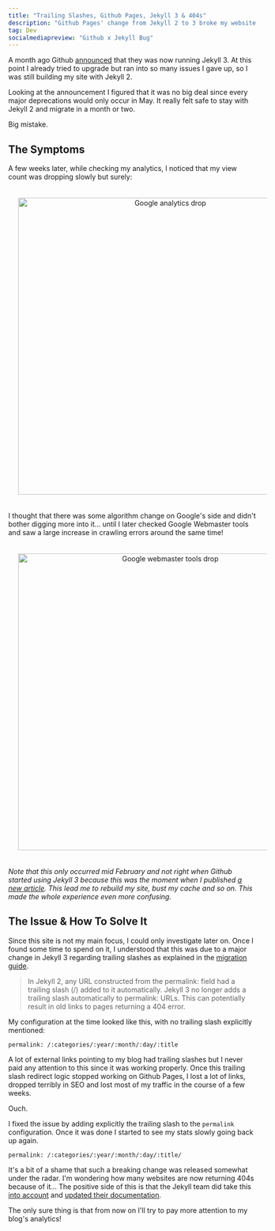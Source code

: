 ```yaml
---
title: "Trailing Slashes, Github Pages, Jekyll 3 & 404s"
description: "Github Pages' change from Jekyll 2 to 3 broke my website and many others because of a change in trailing slashes behaviour."
tag: Dev
socialmediapreview: "Github x Jekyll Bug"
---
```


A month ago Github [announced][1] that they was now running Jekyll 3. At this point I already tried to upgrade but ran into so many issues I gave up, so I was still building my site with Jekyll 2.

Looking at the announcement I figured that it was no big deal since every major deprecations would only occur in May. It really felt safe to stay with Jekyll 2 and migrate in a month or two.

Big mistake.

## The Symptoms

A few weeks later, while checking my analytics, I noticed that my view count was dropping slowly but surely:

<div class="image-wrapper" style="text-align: center"><img src="/assets/blog/analytics-drop.jpg" alt="Google analytics drop" style="padding: 20px; width: 600px;"/></div>

I thought that there was some algorithm change on Google's side and didn't bother digging more into it... until I later checked Google Webmaster tools and saw a large increase in crawling errors around the same time!

<div class="image-wrapper" style="text-align: center"><img src="/assets/blog/webmaster-tools.jpg" alt="Google webmaster tools drop" style="padding: 20px; width: 600px;"/></div>

_Note that this only occurred mid February and not right when Github started using Jekyll 3 because this was the moment when I published [a new article][2]. This lead me to rebuild my site, bust my cache and so on. This made the whole experience even more confusing._

## The Issue & How To Solve It

Since this site is not my main focus, I could only investigate later on. Once I found some time to spend on it, I understood that this was due to a major change in Jekyll 3 regarding trailing slashes as explained in the [migration guide][3].

> In Jekyll 2, any URL constructed from the permalink: field had a trailing slash (/) added to it automatically. Jekyll 3 no longer adds a trailing slash automatically to permalink: URLs. This can potentially result in old links to pages returning a 404 error.

My configuration at the time looked like this, with no trailing slash explicitly mentioned:

	permalink: /:categories/:year/:month/:day/:title

A lot of external links pointing to my blog had trailing slashes but I never paid any attention to this since it was working properly. Once this trailing slash redirect logic stopped working on Github Pages, I lost a lot of links, dropped terribly in SEO and lost most of my traffic in the course of a few weeks.

Ouch.

I fixed the issue by adding explicitly the trailing slash to the `permalink` configuration. Once it was done I started to see my stats slowly going back up again.

	permalink: /:categories/:year/:month/:day/:title/

It's a bit of a shame that such a breaking change was released somewhat under the radar. I'm wondering how many websites are now returning 404s because of it... The positive side of this is that the Jekyll team did take this [into account][4] and [updated their documentation][5].

The only sure thing is that from now on I'll try to pay more attention to my blog's analytics!

[1]:	https://github.com/blog/2100-github-pages-now-faster-and-simpler-with-jekyll-3-0
[2]:	/blog/2016/02/15/rspec-on-multiple-rails-projects/
[3]:	https://jekyllrb.com/docs/upgrading/2-to-3/
[4]:	https://github.com/jekyll/jekyll/issues/4440
[5]:	https://talk.jekyllrb.com/t/github-pages-with-jekyll3-blog-posts-with-trailing-slash-no-longer-work/1877/3
